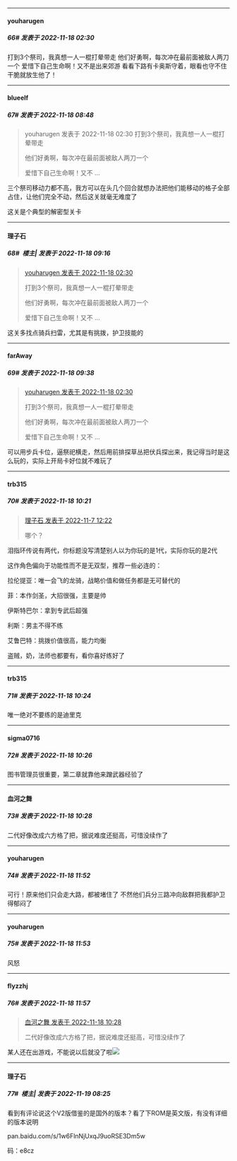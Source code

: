 

*****

####  youharugen  
##### 66#       发表于 2022-11-18 02:30

打到3个祭司，我真想一人一棍打晕带走
他们好勇啊，每次冲在最前面被敌人两刀一个
爱惜下自己生命啊！又不是出来郊游
看看下路有卡奥斯守着，眼看也守不住
干脆就放生他了！

*****

####  blueelf  
##### 67#       发表于 2022-11-18 08:48

<blockquote>youharugen 发表于 2022-11-18 02:30
打到3个祭司，我真想一人一棍打晕带走

他们好勇啊，每次冲在最前面被敌人两刀一个

爱惜下自己生命啊！又不 ...</blockquote>
三个祭司移动力都不高，我方可以在头几个回合就想办法把他们能移动的格子全部占住，让他们完全不动，然后这关就毫无难度了

这关是个典型的解密型关卡

*****

####  理子石  
##### 68#         楼主| 发表于 2022-11-18 09:16

<blockquote><a href="httphttps://bbs.saraba1st.com/2b/forum.php?mod=redirect&amp;goto=findpost&amp;pid=58482377&amp;ptid=2103640" target="_blank">youharugen 发表于 2022-11-18 02:30</a>

打到3个祭司，我真想一人一棍打晕带走

他们好勇啊，每次冲在最前面被敌人两刀一个

爱惜下自己生命啊！又不 ...</blockquote>
这关多找点骑兵扫雷，尤其是有挑拨，护卫技能的



*****

####  farAway  
##### 69#       发表于 2022-11-18 09:38

<blockquote><a href="httphttps://bbs.saraba1st.com/2b/forum.php?mod=redirect&amp;goto=findpost&amp;pid=58482377&amp;ptid=2103640" target="_blank">youharugen 发表于 2022-11-18 02:30</a>

打到3个祭司，我真想一人一棍打晕带走

他们好勇啊，每次冲在最前面被敌人两刀一个

爱惜下自己生命啊！又不 ...</blockquote>
可以用步兵卡位，逼祭祀横走，然后用前排探草丛把伏兵探出来，我记得当时是这么玩的，实际上开局卡好位就不难玩了



*****

####  trb315  
##### 70#       发表于 2022-11-18 10:21

<blockquote><a href="httphttps://bbs.saraba1st.com/2b/forum.php?mod=redirect&amp;goto=findpost&amp;pid=58316690&amp;ptid=2103640" target="_blank">理子石 发表于 2022-11-7 12:22</a>

哪个？</blockquote>
泪指环传说有两代，你标题没写清楚别人以为你玩的是1代，实际你玩的是2代

这作角色偏向于功能性而不是无双型，推荐一些必连的：

拉伦提亚：唯一会飞的龙骑，战略价值和做任务都是无可替代的

菲：本作剑圣，大招很强，主要是帅

伊斯特巴尔：拿到专武后超强

利斯：男主不得不练

艾鲁巴特：挑拨价值很高，能力均衡

盗贼，奶，法师也都要有，看你喜好练好了

*****

####  trb315  
##### 71#       发表于 2022-11-18 10:24

唯一绝对不要练的是迪里克

*****

####  sigma0716  
##### 72#       发表于 2022-11-18 10:26

图书管理员很重要，第二章就靠他来蹭武器经验了

*****

####  血河之舞  
##### 73#       发表于 2022-11-18 10:28

二代好像改成六方格了把，据说难度还挺高，可惜没续作了



*****

####  youharugen  
##### 74#       发表于 2022-11-18 11:52

可行！原来他们只会走大路，都被堵住了
不然他们兵分三路冲向敌群把我都护卫得郁闷了

*****

####  youharugen  
##### 75#       发表于 2022-11-18 11:53

风怒



*****

####  flyzzhj  
##### 76#       发表于 2022-11-18 11:57

<blockquote><a href="httphttps://bbs.saraba1st.com/2b/forum.php?mod=redirect&amp;goto=findpost&amp;pid=58484542&amp;ptid=2103640" target="_blank">血河之舞 发表于 2022-11-18 10:28</a>

二代好像改成六方格了把，据说难度还挺高，可惜没续作了</blockquote>
某人还在出游戏，不能说以后就没了啦<img src="https://static.saraba1st.com/image/smiley/face2017/001.png" referrerpolicy="no-referrer">



*****

####  理子石  
##### 77#         楼主| 发表于 2022-11-19 08:25

看到有评论说这个V2版借鉴的是国外的版本？看了下ROM是英文版，有没有详细的版本说明

pan.baidu.com/s/1w6FlnNjUxqJ9uoRSE3Dm5w

码：e8cz


